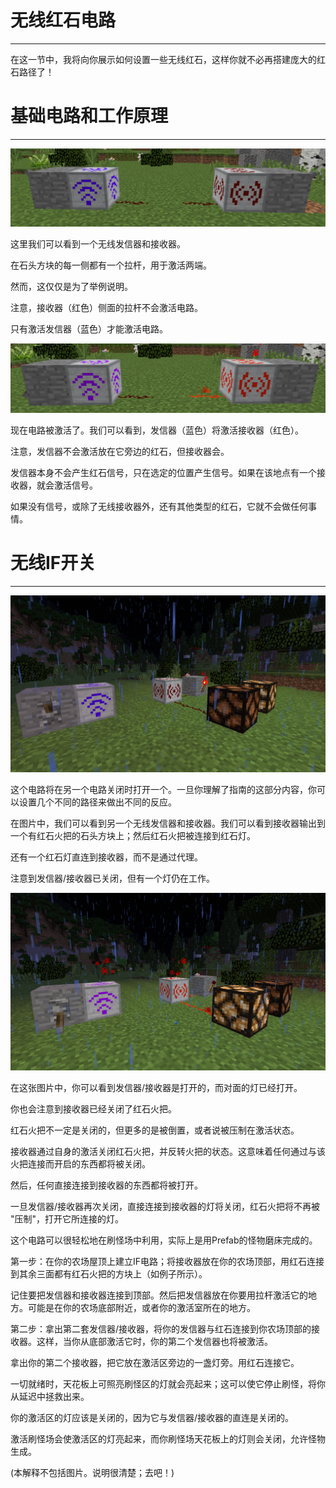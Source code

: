 # 无线红石电路
___

在这一节中，我将向你展示如何设置一些无线红石，这样你就不必再搭建庞大的红石路径了！

# 基础电路和工作原理
___

![基础无线电路](wireless1.png)

这里我们可以看到一个无线发信器和接收器。

在石头方块的每一侧都有一个拉杆，用于激活两端。

然而，这仅仅是为了举例说明。

注意，接收器（红色）侧面的拉杆不会激活电路。

只有激活发信器（蓝色）才能激活电路。

![一个激活的无线电路](wireless2.png)

现在电路被激活了。我们可以看到，发信器（蓝色）将激活接收器（红色）。

注意，发信器不会激活放在它旁边的红石，但接收器会。

发信器本身不会产生红石信号，只在选定的位置产生信号。如果在该地点有一个接收器，就会激活信号。

如果没有信号，或除了无线接收器外，还有其他类型的红石，它就不会做任何事情。

# 无线IF开关
___

![无线IF电路](wirelessif1.png)

这个电路将在另一个电路关闭时打开一个。一旦你理解了指南的这部分内容，你可以设置几个不同的路径来做出不同的反应。

在图片中，我们可以看到另一个无线发信器和接收器。我们可以看到接收器输出到一个有红石火把的石头方块上；然后红石火把被连接到红石灯。

还有一个红石灯直连到接收器，而不是通过代理。

注意到发信器/接收器已关闭，但有一个灯仍在工作。

![无线IF电路](wirelessif2.png)

在这张图片中，你可以看到发信器/接收器是打开的，而对面的灯已经打开。

你也会注意到接收器已经关闭了红石火把。

红石火把不一定是关闭的，但更多的是被倒置，或者说被压制在激活状态。

接收器通过自身的激活关闭红石火把，并反转火把的状态。这意味着任何通过与该火把连接而开启的东西都将被关闭。

然后，任何直接连接到接收器的东西都将被打开。

一旦发信器/接收器再次关闭，直接连接到接收器的灯将关闭，红石火把将不再被 "压制"，打开它所连接的灯。


这个电路可以很轻松地在刷怪场中利用，实际上是用Prefab的怪物磨床完成的。

第一步：在你的农场屋顶上建立IF电路；将接收器放在你的农场顶部，用红石连接到其余三面都有红石火把的方块上（如例子所示）。

记住要把发信器和接收器连接到顶部。然后把发信器放在你要用拉杆激活它的地方。可能是在你的农场底部附近，或者你的激活室所在的地方。

第二步：拿出第二套发信器/接收器，将你的发信器与红石连接到你农场顶部的接收器。这样，当你从底部激活它时，你的第二个发信器也将被激活。

拿出你的第二个接收器，把它放在激活区旁边的一盏灯旁。用红石连接它。


一切就绪时，天花板上可照亮刷怪区的灯就会亮起来；这可以使它停止刷怪，将你从延迟中拯救出来。

你的激活区的灯应该是关闭的，因为它与发信器/接收器的直连是关闭的。

激活刷怪场会使激活区的灯亮起来，而你刷怪场天花板上的灯则会关闭，允许怪物生成。


(本解释不包括图片。说明很清楚；去吧！)

